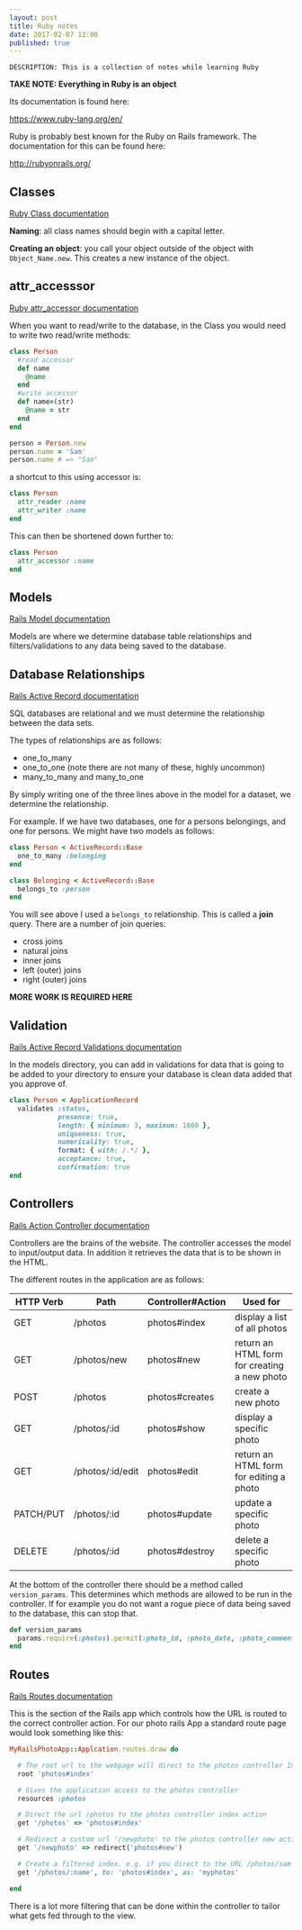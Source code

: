 ```yaml
---
layout: post
title: Ruby notes
date: 2017-02-07 12:00
published: true
---
```


    DESCRIPTION: This is a collection of notes while learning Ruby

**TAKE NOTE: Everything in Ruby is an object**

Its documentation is found here:

<https://www.ruby-lang.org/en/>

Ruby is probably best known for the Ruby on Rails framework. The documentation for this can be found here:

<http://rubyonrails.org/>

## Classes

[Ruby Class documentation](https://ruby-doc.org/core-2.2.0/Class.html)

**Naming**: all class names should begin with a capital letter.

**Creating an object**: you call your object outside of the object with `Object_Name.new`. This creates a new instance of the object.

## attr_accesssor

[Ruby attr_accessor documentation](http://ruby-doc.org/core-2.0.0/Module.html#method-i-attr_accessor)

When you want to read/write to the database, in the Class you would need to write two read/write methods:

```ruby
class Person
  #read accessor
  def name
    @name
  end
  #write accessor
  def name=(str)
    @name = str
  end
end

person = Person.new
person.name = 'Sam'
person.name # => "Sam"
```

a shortcut to this using accessor is:

```ruby
class Person
  attr_reader :name
  attr_writer :name
end
```

This can then be shortened down further to:

```ruby
class Person
  attr_accessor :name
end
```

## Models

[Rails Model documentation](http://guides.rubyonrails.org/active_model_basics.html)

Models are where we determine database table relationships and filters/validations to any data being saved to the database.

## Database Relationships

[Rails Active Record documentation](http://guides.rubyonrails.org/association_basics.html)

SQL databases are relational and we must determine the relationship between the data sets.

The types of relationships are as follows:

- one_to_many
- one_to_one (note there are not many of these, highly uncommon)
- many_to_many and many_to_one

By simply writing one of the three lines above in the model for a dataset, we determine the relationship.

For example. If we have two databases, one for a persons belongings, and one for persons. We might have two models as follows:

```ruby
class Person < ActiveRecord::Base
  one_to_many :belonging
end
```

```ruby
class Belonging < ActiveRecord::Base
  belongs_to :person
end
```

You will see above I used a `belongs_to` relationship. This is called a **join** query. There are a number of join queries:

- cross joins
- natural joins
- inner joins
- left (outer) joins
- right (outer) joins

**MORE WORK IS REQUIRED HERE**

## Validation

[Rails Active Record Validations documentation](http://guides.rubyonrails.org/active_record_validations.html)

In the models directory, you can add in validations for data that is going to be added to your directory to ensure your database is clean data added that you approve of.

```ruby
class Person < ApplicationRecord
  validates :status,
            presence: true,
            length: { minimum: 3, maximum: 1000 },
            uniqueness: true,
            numericality: true,
            format: { with: /.*/ },
            acceptance: true,
            confirmation: true
end
```

## Controllers

[Rails Action Controller documentation](http://guides.rubyonrails.org/action_controller_overview.html)

Controllers are the brains of the website. The controller accesses the model to input/output data. In addition it retrieves the data that is to be shown in the HTML.

The different routes in the application are as follows:

| HTTP Verb     | Path            | Controller#Action | Used for |
| ------------- | --------------- | ----------------- | ---------|
| GET           | /photos         | photos#index      | display a list of all photos |
| GET           | /photos/new     | photos#new        | return an HTML form for creating a new photo |
| POST          | /photos         | photos#creates    | create a new photo |
| GET           | /photos/:id     | photos#show       | display a specific photo |
| GET           | /photos/:id/edit| photos#edit       | return an HTML form for editing a photo |
| PATCH/PUT     | /photos/:id     | photos#update     | update a specific photo |
| DELETE        | /photos/:id     | photos#destroy    | delete a specific photo |

At the bottom of the controller there should be a method called `version_params`. This determines which methods are allowed to be run in the controller. If for example you do not want a rogue piece of data being saved to the database, this can stop that.

```ruby
def version_params
  params.require(:photos).permit(:photo_id, :photo_date, :photo_commentary)
end
```

## Routes

[Rails Routes documentation](http://guides.rubyonrails.org/routing.html)

This is the section of the Rails app which controls how the URL is routed to the correct controller action. For our photo rails App a standard route page would look something like this:

```ruby
MyRailsPhotoApp::Applcation.routes.draw do

  # The root url to the webpage will direct to the photos controller Index action
  root 'photos#index'

  # Gives the application access to the photos controller
  resources :photos

  # Direct the url /photos to the photos controller index action
  get '/photos' => 'photos#index'

  # Redirect a custom url '/newphoto' to the photos controller new action
  get '/newphoto' => redirect('photos#new')

  # Create a filtered index. e.g. if you direct to the URL /photos/sam this would filter the index page to an index of just my photos.
  get '/photos/:name', to: 'photos#index', as: 'myphotos'

end
```

There is a lot more filtering that can be done within the controller to tailor what gets fed through to the view.
